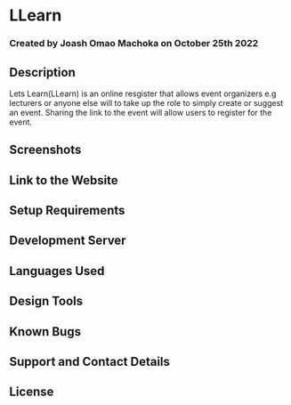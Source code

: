 # LLearn

### Created by Joash Omao Machoka on October 25th 2022

## Description

Lets Learn(LLearn) is an online resgister that allows event organizers e.g lecturers or anyone else will to take up the role to simply create or suggest an event. Sharing the link to the event will allow users to register for the event.

## Screenshots

## Link to the Website

## Setup Requirements

## Development Server

## Languages Used

## Design Tools

## Known Bugs

## Support and Contact Details

## License
